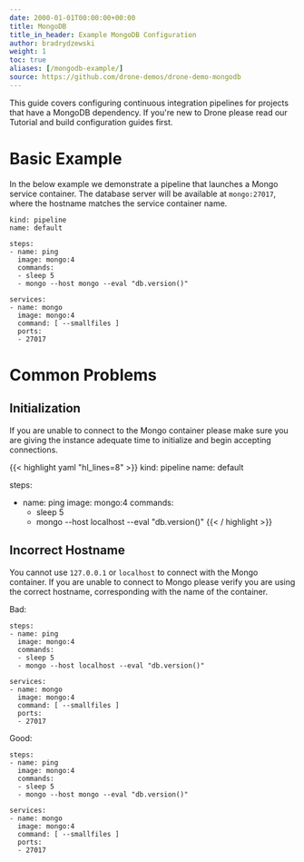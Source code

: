 ```yaml
---
date: 2000-01-01T00:00:00+00:00
title: MongoDB
title_in_header: Example MongoDB Configuration
author: bradrydzewski
weight: 1
toc: true
aliases: [/mongodb-example/]
source: https://github.com/drone-demos/drone-demo-mongodb
---
```


This guide covers configuring continuous integration pipelines for projects that have a MongoDB dependency. If you're new to Drone please read our Tutorial and build configuration guides first.

# Basic Example

In the below example we demonstrate a pipeline that launches a Mongo service container. The database server will be available at `mongo:27017`, where the hostname matches the service container name.

```
kind: pipeline
name: default

steps:
- name: ping
  image: mongo:4
  commands:
  - sleep 5
  - mongo --host mongo --eval "db.version()"

services:
- name: mongo
  image: mongo:4
  command: [ --smallfiles ]
  ports:
  - 27017
```

# Common Problems

## Initialization

If you are unable to connect to the Mongo container please make sure you
are giving the instance adequate time to initialize and begin accepting
connections.

{{< highlight yaml "hl_lines=8" >}}
kind: pipeline
name: default

steps:
- name: ping
  image: mongo:4
  commands:
  - sleep 5
  - mongo --host localhost --eval "db.version()"
{{< / highlight >}}

## Incorrect Hostname

You cannot use `127.0.0.1` or `localhost` to connect with the Mongo container. If you are unable to connect to Mongo please verify you are using the correct hostname, corresponding with the name of the container. 

Bad:

```
steps:
- name: ping
  image: mongo:4
  commands:
  - sleep 5
  - mongo --host localhost --eval "db.version()"

services:
- name: mongo
  image: mongo:4
  command: [ --smallfiles ]
  ports:
  - 27017
```

Good:

```
steps:
- name: ping
  image: mongo:4
  commands:
  - sleep 5
  - mongo --host mongo --eval "db.version()"

services:
- name: mongo
  image: mongo:4
  command: [ --smallfiles ]
  ports:
  - 27017
```
